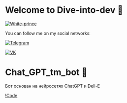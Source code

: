 # Welcome to Dive-into-dev  :minidisc:

[![White-prince](https://github.com/Dive-dev/Dive-dev/blob/main/assets/VKHeader2.png?raw=true)](http://white-prince.ru/)

You can follow me on my social networks:

[![Telegram](https://img.shields.io/badge/-Telegram-131313?style=for-the-badge&logo=Telegram)](https://t.me/Dark_Hub_info)

[![VK](https://img.shields.io/badge/-VK-131313?style=for-the-badge&logo=VK)](https://vk.com/id333667069)

# Chat_GPT_tm_bot :robot:

Бот основан на нейросетях ChatGPT и Dell-E

[!Code](https://github.com/Dive-dev/Chat_GPT_tm_bot/blob/main/ray-so-export%20(2).png?raw=true)
